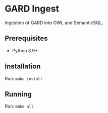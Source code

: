 # GARD Ingest
Ingestion of GARD into OWL and SemanticSQL.

## Prerequisites
* Python 3.9+

## Installation
Run: `make install`

## Running
Run: `make all`
